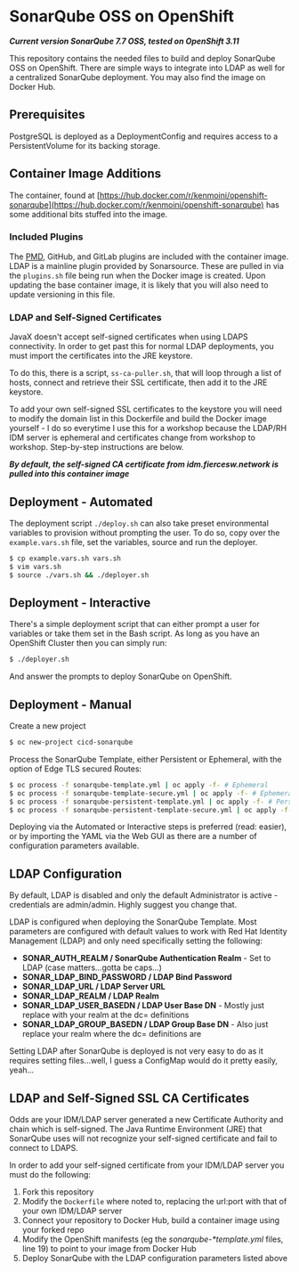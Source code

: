 # SonarQube OSS on OpenShift

***Current version SonarQube 7.7 OSS, tested on OpenShift 3.11***

This repository contains the needed files to build and deploy SonarQube OSS on OpenShift.  There are simple ways to integrate into LDAP as well for a centralized SonarQube deployment.  You may also find the image on Docker Hub.

## Prerequisites

PostgreSQL is deployed as a DeploymentConfig and requires access to a PersistentVolume for its backing storage.

## Container Image Additions

The container, found at [https://hub.docker.com/r/kenmoini/openshift-sonarqube](https://hub.docker.com/r/kenmoini/openshift-sonarqube) has some additional bits stuffed into the image.

### Included Plugins

The [PMD](https://pmd.github.io/), GitHub, and GitLab plugins are included with the container image.  LDAP is a mainline plugin provided by Sonarsource.  These are pulled in via the ```plugins.sh``` file being run when the Docker image is created.  Upon updating the base container image, it is likely that you will also need to update versioning in this file.

### LDAP and Self-Signed Certificates

JavaX doesn't accept self-signed certificates when using LDAPS connectivity.  In order to get past this for normal LDAP deployments, you must import the certificates into the JRE keystore.

To do this, there is a script, ```ss-ca-puller.sh```, that will loop through a list of hosts, connect and retrieve their SSL certificate, then add it to the JRE keystore.

To add your own self-signed SSL certificates to the keystore you will need to modify the domain list in this Dockerfile and build the Docker image yourself - I do so everytime I use this for a workshop because the LDAP/RH IDM server is ephemeral and certificates change from workshop to workshop.  Step-by-step instructions are below.

***By default, the self-signed CA certificate from idm.fiercesw.network is pulled into this container image***

## Deployment - Automated

The deployment script ```./deploy.sh``` can also take preset environmental variables to provision without prompting the user.  To do so, copy over the ```example.vars.sh``` file, set the variables, source and run the deployer.

```bash
$ cp example.vars.sh vars.sh
$ vim vars.sh
$ source ./vars.sh && ./deployer.sh
```

## Deployment - Interactive

There's a simple deployment script that can either prompt a user for variables or take them set in the Bash script.  As long as you have an OpenShift Cluster then you can simply run:

```bash
$ ./deployer.sh
```

And answer the prompts to deploy SonarQube on OpenShift.

## Deployment - Manual

Create a new project

```bash
$ oc new-project cicd-sonarqube
```

Process the SonarQube Template, either Persistent or Ephemeral, with the option of Edge TLS secured Routes:

```bash
$ oc process -f sonarqube-template.yml | oc apply -f- # Ephemeral
$ oc process -f sonarqube-template-secure.yml | oc apply -f- # Ephemeral with SSL
$ oc process -f sonarqube-persistent-template.yml | oc apply -f- # Persistent
$ oc process -f sonarqube-persistent-template-secure.yml | oc apply -f- # Persistent with SSL
```

Deploying via the Automated or Interactive steps is preferred (read: easier), or by importing the YAML via the Web GUI as there are a number of configuration parameters available.

## LDAP Configuration

By default, LDAP is disabled and only the default Administrator is active - credentials are admin/admin.  Highly suggest you change that.

LDAP is configured when deploying the SonarQube Template.  Most parameters are configured with default values to work with Red Hat Identity Management (LDAP) and only need specifically setting the following:

- **SONAR_AUTH_REALM / SonarQube Authentication Realm** - Set to LDAP (case matters...gotta be caps...)
- **SONAR_LDAP_BIND_PASSWORD / LDAP Bind Password**
- **SONAR_LDAP_URL / LDAP Server URL**
- **SONAR_LDAP_REALM / LDAP Realm**
- **SONAR_LDAP_USER_BASEDN / LDAP User Base DN** - Mostly just replace with your realm at the dc= definitions
- **SONAR_LDAP_GROUP_BASEDN / LDAP Group Base DN** - Also just replace your realm where the dc= definitions are

Setting LDAP after SonarQube is deployed is not very easy to do as it requires setting files...well, I guess a ConfigMap would do it pretty easily, yeah...

## LDAP and Self-Signed SSL CA Certificates

Odds are your IDM/LDAP server generated a new Certificate Authority and chain which is self-signed.  The Java Runtime Environment (JRE) that SonarQube uses will not recognize your self-signed certificate and fail to connect to LDAPS.

In order to add your self-signed certificate from your IDM/LDAP server you must do the following:

1. Fork this repository
2. Modify the ```Dockerfile``` where noted to, replacing the url:port with that of your own IDM/LDAP server
3. Connect your repository to Docker Hub, build a container image using your forked repo
4. Modify the OpenShift manifests (eg the *sonarqube-\*template.yml* files, line 19) to point to your image from Docker Hub
5. Deploy SonarQube with the LDAP configuration parameters listed above
